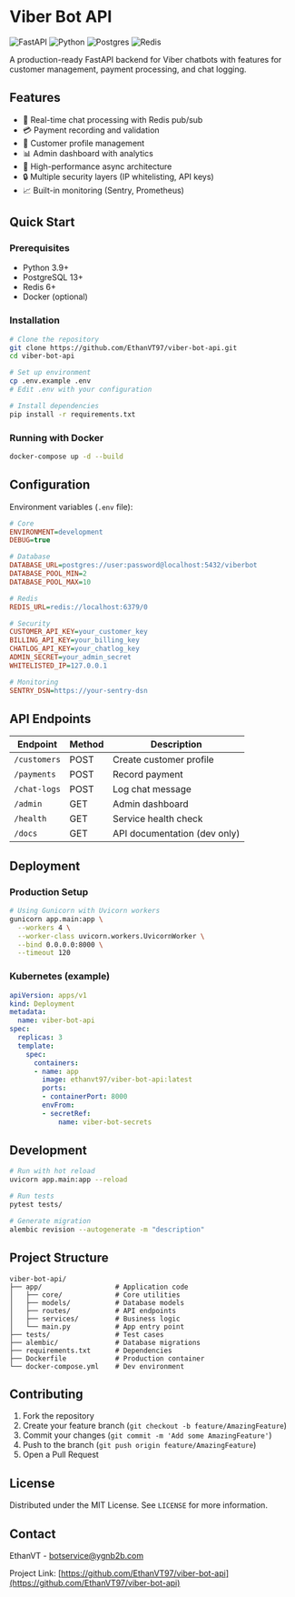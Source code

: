 # Viber Bot API

![FastAPI](https://img.shields.io/badge/FastAPI-005571?style=for-the-badge&logo=fastapi)
![Python](https://img.shields.io/badge/python-3670A0?style=for-the-badge&logo=python&logoColor=ffdd54)
![Postgres](https://img.shields.io/badge/postgres-%23316192.svg?style=for-the-badge&logo=postgresql&logoColor=white)
![Redis](https://img.shields.io/badge/redis-%23DD0031.svg?style=for-the-badge&logo=redis&logoColor=white)

A production-ready FastAPI backend for Viber chatbots with features for customer management, payment processing, and chat logging.

## Features

- 💬 Real-time chat processing with Redis pub/sub
- 💳 Payment recording and validation
- 👥 Customer profile management
- 📊 Admin dashboard with analytics
- 🚀 High-performance async architecture
- 🔒 Multiple security layers (IP whitelisting, API keys)
- 📈 Built-in monitoring (Sentry, Prometheus)

## Quick Start

### Prerequisites
- Python 3.9+
- PostgreSQL 13+
- Redis 6+
- Docker (optional)

### Installation

```bash
# Clone the repository
git clone https://github.com/EthanVT97/viber-bot-api.git
cd viber-bot-api

# Set up environment
cp .env.example .env
# Edit .env with your configuration

# Install dependencies
pip install -r requirements.txt
```

### Running with Docker

```bash
docker-compose up -d --build
```

## Configuration

Environment variables (`.env` file):

```ini
# Core
ENVIRONMENT=development
DEBUG=true

# Database
DATABASE_URL=postgres://user:password@localhost:5432/viberbot
DATABASE_POOL_MIN=2
DATABASE_POOL_MAX=10

# Redis
REDIS_URL=redis://localhost:6379/0

# Security
CUSTOMER_API_KEY=your_customer_key
BILLING_API_KEY=your_billing_key
CHATLOG_API_KEY=your_chatlog_key
ADMIN_SECRET=your_admin_secret
WHITELISTED_IP=127.0.0.1

# Monitoring
SENTRY_DSN=https://your-sentry-dsn
```

## API Endpoints

| Endpoint | Method | Description |
|----------|--------|-------------|
| `/customers` | POST | Create customer profile |
| `/payments` | POST | Record payment |
| `/chat-logs` | POST | Log chat message |
| `/admin` | GET | Admin dashboard |
| `/health` | GET | Service health check |
| `/docs` | GET | API documentation (dev only) |

## Deployment

### Production Setup

```bash
# Using Gunicorn with Uvicorn workers
gunicorn app.main:app \
  --workers 4 \
  --worker-class uvicorn.workers.UvicornWorker \
  --bind 0.0.0.0:8000 \
  --timeout 120
```

### Kubernetes (example)

```yaml
apiVersion: apps/v1
kind: Deployment
metadata:
  name: viber-bot-api
spec:
  replicas: 3
  template:
    spec:
      containers:
      - name: app
        image: ethanvt97/viber-bot-api:latest
        ports:
        - containerPort: 8000
        envFrom:
        - secretRef:
            name: viber-bot-secrets
```

## Development

```bash
# Run with hot reload
uvicorn app.main:app --reload

# Run tests
pytest tests/

# Generate migration
alembic revision --autogenerate -m "description"
```

## Project Structure

```
viber-bot-api/
├── app/                  # Application code
│   ├── core/             # Core utilities
│   ├── models/           # Database models
│   ├── routes/           # API endpoints
│   ├── services/         # Business logic
│   └── main.py           # App entry point
├── tests/                # Test cases
├── alembic/              # Database migrations
├── requirements.txt      # Dependencies
├── Dockerfile            # Production container
└── docker-compose.yml    # Dev environment
```

## Contributing

1. Fork the repository
2. Create your feature branch (`git checkout -b feature/AmazingFeature`)
3. Commit your changes (`git commit -m 'Add some AmazingFeature'`)
4. Push to the branch (`git push origin feature/AmazingFeature`)
5. Open a Pull Request

## License

Distributed under the MIT License. See `LICENSE` for more information.

## Contact

EthanVT - botservice@ygnb2b.com

Project Link: [https://github.com/EthanVT97/viber-bot-api](https://github.com/EthanVT97/viber-bot-api)
```
